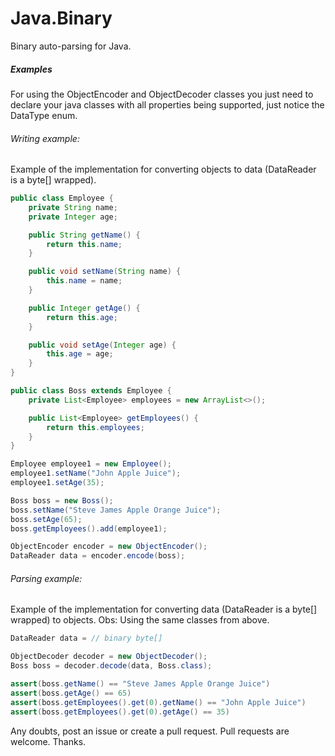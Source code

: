 # Java.Binary
Binary auto-parsing for Java.

##### Examples
For using the ObjectEncoder and ObjectDecoder classes you just need to declare your java classes with all properties being supported, just notice the DataType enum.

###### Writing example:
Example of the implementation for converting objects to data (DataReader is a byte[] wrapped).
```java
public class Employee {
    private String name;
    private Integer age;

    public String getName() {
        return this.name;
    }

    public void setName(String name) {
        this.name = name;
    }

    public Integer getAge() {
        return this.age;
    }

    public void setAge(Integer age) {
        this.age = age;
    }
}

public class Boss extends Employee {
    private List<Employee> employees = new ArrayList<>();

    public List<Employee> getEmployees() {
        return this.employees;
    }
}

Employee employee1 = new Employee();
employee1.setName("John Apple Juice");
employee1.setAge(35);

Boss boss = new Boss();
boss.setName("Steve James Apple Orange Juice");
boss.setAge(65);
boss.getEmployees().add(employee1);

ObjectEncoder encoder = new ObjectEncoder();
DataReader data = encoder.encode(boss);
```

###### Parsing example:
Example of the implementation for converting data (DataReader is a byte[] wrapped) to objects.
Obs: Using the same classes from above.
```java
DataReader data = // binary byte[]

ObjectDecoder decoder = new ObjectDecoder();
Boss boss = decoder.decode(data, Boss.class);

assert(boss.getName() == "Steve James Apple Orange Juice")
assert(boss.getAge() == 65)
assert(boss.getEmployees().get(0).getName() == "John Apple Juice")
assert(boss.getEmployees().get(0).getAge() == 35)
```

Any doubts, post an issue or create a pull request. Pull requests are welcome.
Thanks.